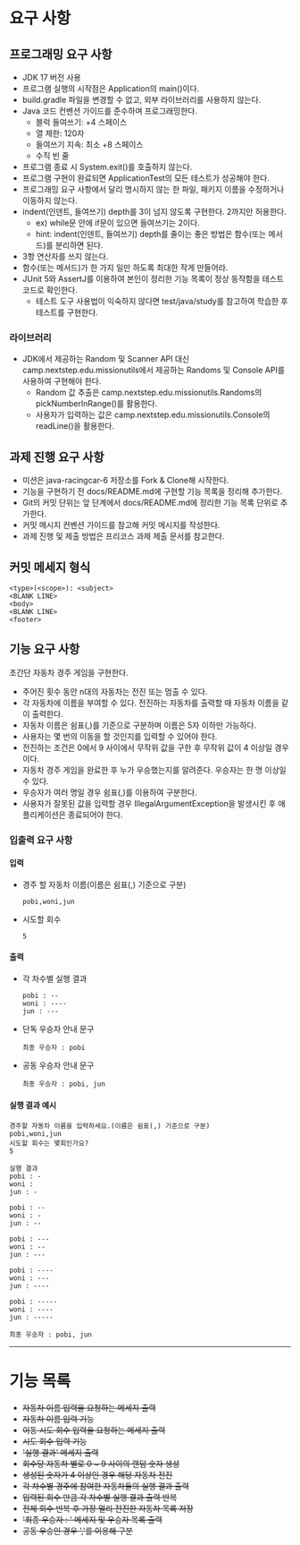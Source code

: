 # 요구 사항
## 프로그래밍 요구 사항
- JDK 17 버전 사용
- 프로그램 실행의 시작점은 Application의 main()이다.
- build.gradle 파일을 변경할 수 없고, 외부 라이브러리를 사용하지 않는다.
- Java 코드 컨벤션 가이드를 준수하며 프로그래밍한다.
    - 블럭 들여쓰기: +4 스페이스 
    - 열 제한: 120자
    - 들여쓰기 지속: 최소 +8 스페이스
    - 수직 빈 줄
- 프로그램 종료 시 System.exit()를 호출하지 않는다.
-  프로그램 구현이 완료되면 ApplicationTest의 모든 테스트가 성공해야 한다. 
-  프로그래밍 요구 사항에서 달리 명시하지 않는 한 파일, 패키지 이름을 수정하거나 이동하지 않는다.
-   indent(인덴트, 들여쓰기) depth를 3이 넘지 않도록 구현한다. 2까지만 허용한다. 
    - ex) while문 안에 if문이 있으면 들여쓰기는 2이다.
    -  hint: indent(인덴트, 들여쓰기) depth를 줄이는 좋은 방법은 함수(또는 메서드)를 분리하면 된다.
- 3항 연산자를 쓰지 않는다.
- 함수(또는 메서드)가 한 가지 일만 하도록 최대한 작게 만들어라.
- JUnit 5와 AssertJ를 이용하여 본인이 정리한 기능 목록이 정상 동작함을 테스트 코드로 확인한다.
    - 테스트 도구 사용법이 익숙하지 않다면 test/java/study를 참고하여 학습한 후 테스트를 구현한다.
### 라이브러리
- JDK에서 제공하는 Random 및 Scanner API 대신 camp.nextstep.edu.missionutils에서 제공하는 Randoms 및 Console API를 사용하여 구현해야 한다.
    - Random 값 추출은 camp.nextstep.edu.missionutils.Randoms의 pickNumberInRange()를 활용한다.
    - 사용자가 입력하는 값은 camp.nextstep.edu.missionutils.Console의 readLine()을 활용한다.

## 과제 진행 요구 사항
- 미션은 java-racingcar-6 저장소를 Fork & Clone해 시작한다.
- 기능을 구현하기 전 docs/README.md에 구현할 기능 목록을 정리해 추가한다.
- Git의 커밋 단위는 앞 단계에서 docs/README.md에 정리한 기능 목록 단위로 추가한다.
- 커밋 메시지 컨벤션 가이드를 참고해 커밋 메시지를 작성한다.
- 과제 진행 및 제출 방법은 프리코스 과제 제출 문서를 참고한다.

## 커밋 메세지 형식
~~~
<type>(<scope>): <subject>
<BLANK LINE>
<body>
<BLANK LINE>
<footer>
~~~

## 기능 요구 사항
초간단 자동차 경주 게임을 구현한다.
- 주어진 횟수 동안 n대의 자동차는 전진 또는 멈출 수 있다.
- 각 자동차에 이름을 부여할 수 있다. 전진하는 자동차를 출력할 때 자동차 이름을 같이 출력한다.
- 자동차 이름은 쉼표(,)를 기준으로 구분하며 이름은 5자 이하만 가능하다.
- 사용자는 몇 번의 이동을 할 것인지를 입력할 수 있어야 한다.
- 전진하는 조건은 0에서 9 사이에서 무작위 값을 구한 후 무작위 값이 4 이상일 경우이다.
- 자동차 경주 게임을 완료한 후 누가 우승했는지를 알려준다. 우승자는 한 명 이상일 수 있다.
- 우승자가 여러 명일 경우 쉼표(,)를 이용하여 구분한다.
- 사용자가 잘못된 값을 입력할 경우 IllegalArgumentException을 발생시킨 후 애플리케이션은 종료되어야 한다.

### 입출력 요구 사항
#### 입력
- 경주 할 자동차 이름(이름은 쉼표(,) 기준으로 구분)
    ~~~
    pobi,woni,jun
    ~~~
- 시도할 회수
    ~~~
    5
    ~~~
#### 출력
- 각 차수별 실행 결과
    ~~~
    pobi : --
    woni : ----
    jun : ---
    ~~~
- 단독 우승자 안내 문구
    ~~~
    최종 우승자 : pobi
    ~~~
- 공동 우승자 안내 문구
    ~~~
    최종 우승자 : pobi, jun
    ~~~
#### 실행 결과 예시
    
    경주할 자동차 이름을 입력하세요.(이름은 쉼표(,) 기준으로 구분)
    pobi,woni,jun
    시도할 회수는 몇회인가요?
    5
    
    실행 결과
    pobi : -
    woni :
    jun : -
    
    pobi : --
    woni : -
    jun : --
    
    pobi : ---
    woni : --
    jun : ---
    
    pobi : ----
    woni : ---
    jun : ----
    
    pobi : -----
    woni : ----
    jun : -----
    
    최종 우승자 : pobi, jun


---    
# 기능 목록
- ~~자동차 이름 입력을 요청하는 메세지 출력~~
- ~~자동차 이름 입력 기능~~
- ~~이동 시도 회수 입력을 요청하는 메세지 출력~~
- ~~시도 회수 입력 기능~~
- ~~'실행 결과' 메세지 출력~~
- ~~회수당 자동차 별로 0 ~ 9 사이의 랜덤 숫자 생성~~
- ~~생성된 숫자가 4 이상인 경우 해당 자동차 전진~~
- ~~각 차수별 경주에 참여한 자동차들의 실행 결과 출력~~
- ~~입력된 회수 만큼 각 차수별 실행 결과 출력 반복~~
- ~~전체 회수 반복 후 가장 멀리 전진한 자동차 목록 저장~~
- ~~'최종 우승자 : ' 메세지 및 우승자 목록 출력~~
- ~~공동 우승인 경우 ','를 이용해 구분~~